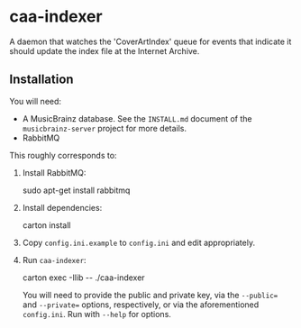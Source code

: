 # caa-indexer

A daemon that watches the 'CoverArtIndex' queue for events that indicate it
should update the index file at the Internet Archive.

## Installation

You will need:

- A MusicBrainz database. See the `INSTALL.md` document of the `musicbrainz-server`
  project for more details.
- RabbitMQ

This roughly corresponds to:

  1. Install RabbitMQ:

       sudo apt-get install rabbitmq

  2. Install dependencies:

       carton install

  7. Copy `config.ini.example` to `config.ini` and edit appropriately.
  7. Run `caa-indexer`:

       carton exec -Ilib -- ./caa-indexer

     You will need to provide the public and private key, via the `--public=`
     and `--private=` options, respectively, or via the aforementioned
     `config.ini`.  Run with `--help` for options.
